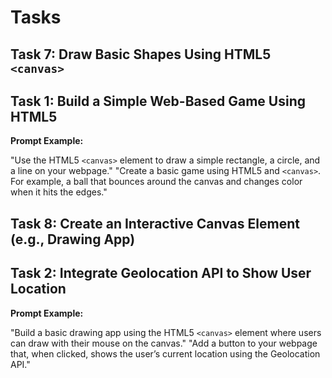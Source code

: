 # Tasks

## Task 7: Draw Basic Shapes Using HTML5 `<canvas>`
## Task 1: Build a Simple Web-Based Game Using HTML5

**Prompt Example:**

"Use the HTML5 `<canvas>` element to draw a simple rectangle, a circle, and a line on your webpage."
"Create a basic game using HTML5 and `<canvas>`. For example, a ball that bounces around the canvas and changes color
when it hits the edges."

## Task 8: Create an Interactive Canvas Element (e.g., Drawing App)
## Task 2: Integrate Geolocation API to Show User Location

**Prompt Example:**

"Build a basic drawing app using the HTML5 `<canvas>` element where users can draw with their mouse on the canvas."
"Add a button to your webpage that, when clicked, shows the user’s current location using the Geolocation API."